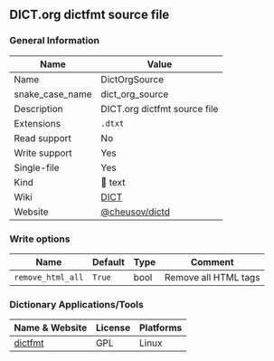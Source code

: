 
## DICT.org dictfmt source file ##

### General Information ###
Name | Value
---- | -------
Name | DictOrgSource
snake_case_name | dict_org_source
Description | DICT.org dictfmt source file
Extensions | `.dtxt`
Read support | No
Write support | Yes
Single-file | Yes
Kind | 📝 text
Wiki | [DICT](https://en.wikipedia.org/wiki/DICT)
Website | [@cheusov/dictd](https://github.com/cheusov/dictd)



### Write options ###
Name | Default | Type | Comment
---- | ------- | ---- | -------
`remove_html_all` | `True` | bool | Remove all HTML tags

### Dictionary Applications/Tools ###
Name & Website | License | Platforms
-------------- | ------- | ---------
[dictfmt](https://linux.die.net/man/1/dictfmt) | GPL | Linux
